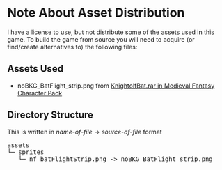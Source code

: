 # Note About Asset Distribution
I have a license to use, but not distribute some of the assets used in this game. To build the game from source you will need to acquire (or find/create alternatives to) the following files:

## Assets Used
- noBKG_BatFlight_strip.png from [KnightolfBat.rar in Medieval Fantasy Character Pack](https://oco.itch.io/medieval-fantasy-character-pack)

## Directory Structure
This is written in _name-of-file_ -> _source-of-file_ format
<pre>
assets
└─ sprites
   └─ nf_batFlightStrip.png -> noBKG_BatFlight_strip.png
</pre>

